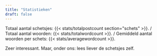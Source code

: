 ```yaml
---
title: "Statistieken"
draft: false
---
```


Totaal aantal schetsjes: {{< stats/totalpostcount section="schets" >}}. / Totaal aantal woorden: {{< stats/totalwordcount >}}. / Gemiddeld aantal woorden per schets: {{< stats/averagewordcount >}}.

Zeer interessant. Maar, onder ons: lees liever de schetsjes zelf.
